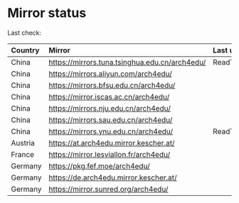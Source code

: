 <script src="./time.js"></script>
# Mirror status
Last check: <script type="text/javascript">localize(1685517356.4990027);</script>

|Country|Mirror|Last update|
|:------|:-----|:----------|
|China|https://mirrors.tuna.tsinghua.edu.cn/arch4edu/|ReadTimeout|
|China|https://mirrors.aliyun.com/arch4edu/|<script type="text/javascript">localize(1685428175);</script>|
|China|https://mirrors.bfsu.edu.cn/arch4edu/|<script type="text/javascript">localize(1685495412);</script>|
|China|https://mirror.iscas.ac.cn/arch4edu/|<script type="text/javascript">localize(1685495412);</script>|
|China|https://mirrors.nju.edu.cn/arch4edu/|<script type="text/javascript">localize(1685472172);</script>|
|China|https://mirrors.sau.edu.cn/arch4edu/|<script type="text/javascript">localize(1673850842);</script>|
|China|https://mirrors.ynu.edu.cn/arch4edu/|ReadTimeout|
|Austria|https://at.arch4edu.mirror.kescher.at/|<script type="text/javascript">localize(1685495412);</script>|
|France|https://mirror.lesviallon.fr/arch4edu/|<script type="text/javascript">localize(1685472172);</script>|
|Germany|https://pkg.fef.moe/arch4edu/|<script type="text/javascript">localize(1685495412);</script>|
|Germany|https://de.arch4edu.mirror.kescher.at/|<script type="text/javascript">localize(1685495412);</script>|
|Germany|https://mirror.sunred.org/arch4edu/|<script type="text/javascript">localize(1685495412);</script>|

<script src="./tablefilter/tablefilter.js"></script>
<script src="./table.js"></script>